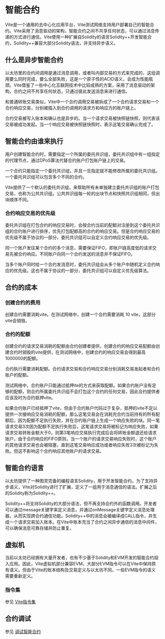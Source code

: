 # 智能合约

Vite是一个通用的去中心化应用平台，Vite测试网络支持用户部署自己的智能合约。Vite采用了消息驱动的架构，智能合约之间不共享任何状态，可以通过消息传递的方式进行通信。Vite使用一种扩展自Solidity的语言Solidity++开发智能合约，Solidity++兼容大部分Solidity语法，并支持异步语义。

## 什么是异步智能合约

以太坊里的合约间调用是通过消息调用，或者叫内部交易的方式来完成的，这组调用要么同时完成，要么全部失败，这是一个原子性的ACID语义，会成为性能瓶颈。Vite借鉴了一些中心化互联网技术中比较成熟的方案，采用了消息驱动的架构，合约之间不共享任何状态，只通过彼此发送消息来进行通信。

和普通转账交易类似，Vite中一个合约调用交易被拆成了一个合约请求交易和一个合约响应交易，分别被插入到合约调用的请求方和响应方的账户链上。

合约交易被写入账本和确认也是异步的。当一个请求交易被快照链快照，则代表该交易被成功发起。当一个响应交易被快照链快照时，表示这笔交易确认完成了。

## 智能合约由谁来执行

用户创建智能合约时，需要指定一个所属的委托共识组，委托共识组中有一组指定的代理节点，通过DPoS算法代替合约账户打包账户链上的交易。

一个合约只能指定一个委托共识组，并且一旦指定就不能修改所属的委托共识组。一个委托共识组可以包含多个不同的合约。

Vite提供了一个默认的委托共识组，来帮助所有未单独建立委托共识组的账户打包交易，也称为公共共识组。公共共识组每一轮的出块节点和快照共识组相同，但出块顺序不同。

### 合约响应交易的优先级

委托共识组在打包合约的响应交易时，会按合约当前的配额对注册到这个委托共识组的合约账户进行排序，优先打包配额高的合约的响应交易。但是合约响应交易的优先级不属于协议的一部分，委托共识组可以自定义合约响应交易的优先级。

同一个账户发往某个合约的多个消息，需要保证FIFO，即账户链高度低的请求交易先被合约响应。不同账户向同一个合约发送的消息并不保证FIFO。

当多个账户同时给一个合约发消息时，委托共识组会从多个账户中随机定义合约响应的优先级。这也不属于协议的一部分，委托共识组可以自定义优先级算法。

## 合约的成本

### 创建合约的费用

创建合约需要消耗vite。在测试网络中，创建一个合约需要消耗 10 vite，这部分vite会销毁。

### 合约的配额

创建合约的请求交易消耗的配额由合约创建者提供，创建合约的响应交易配额由创建合约时销毁的vite提供，在测试网络中，创建合约的响应交易会得到最高1000000的配额。

合约执行需要消耗配额。合约请求交易和合约响应交易分别消耗交易发起者和合约账户的配额。

测试网络中，合约账户只能通过抵押ite的方式来获取配额。如果合约账户没有足够的配额，则合约所属委托共识组不会打包这个合约的任何交易，因此合约提供者应该及时为合约抵押vite。

如果合约账户已经抵押了vite，但由于合约账户代码过于复杂，抵押的vite不足以提供一次接响应交易消耗的配额，那么这笔交易会在消耗完合约当前持有的所有配额后，因为配额不足执行失败，并在合约账户链上生成一个响应失败的块。同一笔请求交易3次因为配额不足执行失败后，这笔请求交易将被标记为响应失败，如果请求交易转账金额大于0，则第3笔响应交易执行完成后会将转账金额退还给请求账户。由于合约响应的FIFO原则，当一个账户的请求交易响应失败时，这个账户的其他请求交易也会被阻塞，直到这笔交易响应成功或者响应失败3次被标记为失败。但这不影响这个合约响应其他账户的请求交易。

## 智能合约语言

以太坊提供了一种图灵完备的编程语言Solidity，用于开发智能合约。为了支持异步语义，Vite对Solidity进行了扩展，定义了一组用于消息通信的语法。扩展之后的Solidity称为Solidity++。

Solidity++将支持Solidity的大部分语法，但不再支持合约外的函数调用。开发者可以通过message关键字来定义消息，并通过onMessage关键字定义消息处理器，从而实现跨合约通信功能。Solidity++中的消息会被编译成CALL指令，并生成一个请求交易加入账本。在Vite中账本充当了合约之间异步通信的消息中间件，可以确保消息可靠存储并防止重复。


## 虚拟机

当前以太坊已经拥有大量开发者，也有不少基于Solidity和EVM开发的智能合约投入应用。因此，Vite虚拟机部分兼容EVM，大部分EVM指令可以在Vite中保持原有语义。但由于Vite的账本结构及交易定义与以太坊不同，一些EVM指令的语义需要重新定义。

### 指令集

参见 [Vite指令集](./instructions.html)

## 合约调试

参见 [调试智能合约](./debug.html)
